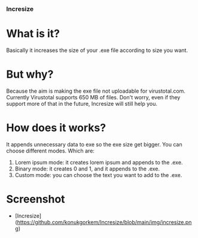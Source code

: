 ### Incresize

# What is it?
Basically it increases the size of your .exe file according to size you want.

# But why?
Because the aim is making the exe file not uploadable for virustotal.com. Currently Virustotal supports 650 MB of files. Don't worry, even if they support more of that in the future, Incresize will still help you.

# How does it works?
It appends unnecessary data to exe so the exe size get bigger. You can choose different modes. Which are:

1. Lorem ipsum mode: it creates lorem ipsum and appends to the .exe.
2. Binary mode: it creates 0 and 1, and it appends to the .exe.
3. Custom mode: you can choose the text you want to add to the .exe.

# Screenshot
- [Incresize] (https://github.com/konukgorkem/Incresize/blob/main/img/incresize.png)


